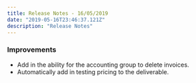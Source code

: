 ```yaml
---
title: Release Notes - 16/05/2019
date: "2019-05-16T23:46:37.121Z"
description: "Release Notes"
---
```


### Improvements

- Add in the ability for the accounting group to delete invoices.
- Automatically add in testing pricing to the deliverable.
